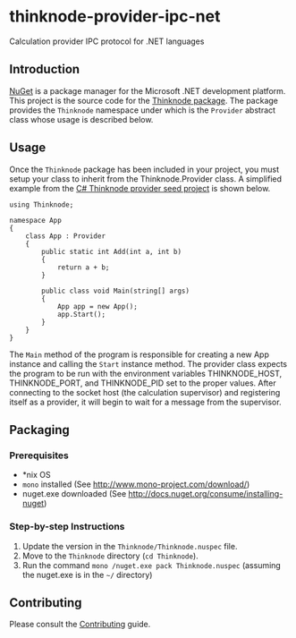 # thinknode-provider-ipc-net

Calculation provider IPC protocol for .NET languages

## Introduction

[NuGet](http://www.nuget.org/) is a package manager for the Microsoft .NET development platform. This project is the source code for the [Thinknode package](https://www.nuget.org/packages/Thinknode/). The package provides the `Thinknode` namespace under which is the `Provider` abstract class whose usage is described below.

## Usage

Once the `Thinknode` package has been included in your project, you must setup your class to inherit from the Thinknode.Provider class. A simplified example from the [C# Thinknode provider seed project](https://github.com/thinknode/thinknode-provider-seed-cs) is shown below.

```
using Thinknode;

namespace App
{
    class App : Provider
    {
        public static int Add(int a, int b)
        {
            return a + b;
        }

        public class void Main(string[] args)
        {
            App app = new App();
            app.Start();
        }
    }
}
```

The `Main` method of the program is responsible for creating a new App instance and calling the `Start` instance method. The provider class expects the program to be run with the environment variables THINKNODE_HOST, THINKNODE_PORT, and THINKNODE_PID set to the proper values. After connecting to the socket host (the calculation supervisor) and registering itself as a provider, it will begin to wait for a message from the supervisor.

## Packaging

### Prerequisites

- *nix OS
- `mono` installed (See http://www.mono-project.com/download/)
- nuget.exe downloaded (See http://docs.nuget.org/consume/installing-nuget)

### Step-by-step Instructions

1. Update the version in the `Thinknode/Thinknode.nuspec` file.
2. Move to the `Thinknode` directory (`cd Thinknode`).
3. Run the command `mono /nuget.exe pack Thinknode.nuspec` (assuming the nuget.exe is in the `~/` directory)

## Contributing

Please consult the [Contributing](CONTRIBUTING.md) guide.